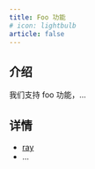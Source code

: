 ```yaml
---
title: Foo 功能
# icon: lightbulb
article: false
---
```


## 介绍

我们支持 foo 功能，...

## 详情

- [ray](ray.md)
- ...
 